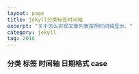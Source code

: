```yaml
---
layout: page
title: jekyll分类标签时间轴     
excerpt: "关于怎么实现文章列表按照时间轴显示。" 
category: jekyll
tag: 2016
---
```

<!--
@Author: callback
@Date:   2016-09-27T23:40:32+08:00
@Email:  heuuLZP@gmail.com
@Last modified by:   callback
@Last modified time: 2016-10-13T17:56:24+08:00
-->

### 分类  标签  时间轴  日期格式  case
